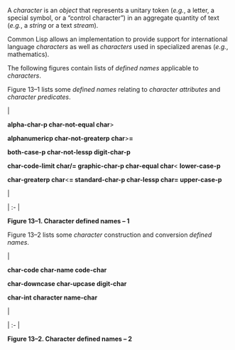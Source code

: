  



A *character* is an *object* that represents a unitary token (*e.g.*, a letter, a special symbol, or a “control character”) in an aggregate quantity of text (*e.g.*, a *string* or a text *stream*). 



Common Lisp allows an implementation to provide support for international language *characters* as well as *characters* used in specialized arenas (*e.g.*, mathematics). 



The following figures contain lists of *defined names* applicable to *characters*. 



Figure 13–1 lists some *defined names* relating to *character attributes* and *character predicates*. 



|<p>**alpha-char-p char-not-equal char**> </p><p>**alphanumericp char-not-greaterp char**>**=** </p><p>**both-case-p char-not-lessp digit-char-p** </p><p>**char-code-limit char/= graphic-char-p char-equal char**< **lower-case-p** </p><p>**char-greaterp char**<**= standard-char-p char-lessp char= upper-case-p**</p>|

| :- |





**Figure 13–1. Character defined names – 1** 



Figure 13–2 lists some *character* construction and conversion *defined names*. 



|<p>**char-code char-name code-char** </p><p>**char-downcase char-upcase digit-char** </p><p>**char-int character name-char**</p>|

| :- |





**Figure 13–2. Character defined names – 2** 



